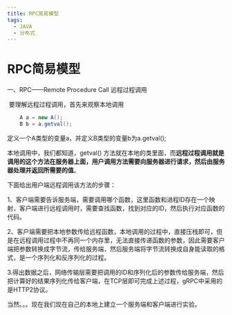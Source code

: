```yaml
---
title: RPC简易模型
tags:
  - JAVA
  - 分布式
---
```


# RPC简易模型

一、RPC——Remote Procedure Call 远程过程调用

​	要理解远程过程调用，首先来观察本地调用

```java
	A a = new A();
	B b = a.getval();
```

定义一个A类型的变量a，并定义B类型的变量b为a.getval();

本地调用中，我们都知道，getval() 方法就在本地的类里面，而**远程过程调用就是调用的这个方法在服务器上面，用户调用方法需要向服务器进行请求，然后由服务器处理并返回所需要的值**。

下面给出用户端远程调用该方法的步骤：

​	1、客户端需要告诉服务端，需要调用哪个函数，这里函数和进程ID存在一个映射，客户端进行远程调用时，需要查找函数，找到对应的ID，然后执行对应函数的代码。

​	2、客户端需要把本地参数传给远程函数，本地调用的过程中，直接压栈即可，但是在远程调用过程中不再同一个内存里，无法直接传递函数的参数，因此需要客户端把参数转换成字节流，传给服务端，然后服务端将字节流转换成自身能读取的格式，是一个序列化和反序列化的过程。

​	3.得出数据之后，网络传输层需要把调用的ID和序列化后的参数传给服务端，然后把计算好的结果序列化传给客户端，在TCP层即可完成上述过程，gRPC中采用的是HTTP2协议。

当然。。。现在我们现在自己的本地上建立一个服务端和客户端进行实验。

